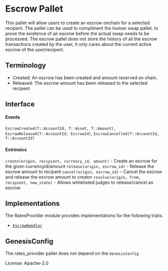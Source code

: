 # Escrow Pallet

This pallet will allow users to create an escrow onchain for a selected recipent. The pallet can be used to compliment the human swap pallet, to prove the existence of an escrow before the actual swap needs to be processed. The escrow pallet does not store the history of all the escrow transactions created by the user, it only cares about the current active escrow of the user/recipent.

## Terminology

- Created: An escrow has been created and amount reserved on chain.
- Released: The escrow amount has been released to the selected recipent

## Interface

#### Events

`EscrowCreated(T::AccountId, T::Asset, T::Amount)`,
`EscrowReleased(T::AccountId, EscrowId)`,
`EscrowCancelled(T::AccountId, T::AccountId)`

#### Extrinsics

`create(origin, recipient, currency_id, amount)` - Create an escrow for the given currencyid/amount
`release(origin, escrow_id)` - Release the escrow amount to recipent
`cancel(origin, escrow_id)` - Cancel the escrow and release the escrow amount to creator
`resolve(origin, from, recipient, new_state)` - Allows whitelisted judges to release/cancel an escrow

## Implementations

The RatesProvider module provides implementations for the following traits.
- [`EscrowHandler`](../../primitives/src/escrow.rs)

## GenesisConfig

The rates_provider pallet does not depend on the `GenesisConfig`

License: Apache-2.0